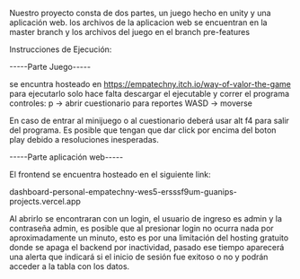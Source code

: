 Nuestro proyecto consta de dos partes, un juego hecho en unity y una aplicación web.
los archivos de la aplicacion web se encuentran en la master branch y los archivos del juego en el branch pre-features


Instrucciones de Ejecución:

-----Parte Juego-----

se encuntra hosteado en https://empatechny.itch.io/way-of-valor-the-game
para ejecutarlo solo hace falta descargar el ejecutable y correr el programa
controles:
p -> abrir cuestionario para reportes
WASD -> moverse

En caso de entrar al minijuego o al cuestionario deberá usar alt f4 para salir del programa.
Es posible que tengan que dar click por encima del boton play debido a resoluciones inesperadas.

-----Parte aplicación web-----

El frontend se encuentra hosteado en el siguiente link:

dashboard-personal-empatechny-wes5-ersssf9um-guanips-projects.vercel.app

Al abrirlo se encontraran con un login, el usuario de ingreso es admin y la contraseña admin, es posible que al presionar login no ocurra nada por aproximadamente un minuto, esto es por una limitación del hosting gratuito donde se apaga el backend por inactividad, pasado ese tiempo aparecerá una alerta que indicará si el inicio de sesión fue exitoso o no y podrán acceder a la tabla con los datos.
